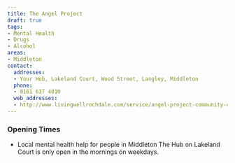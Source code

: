 ```yaml
---
title: The Angel Project
draft: true
tags:
- Mental Health
- Drugs
- Alcohol
areas:
- Middleton
contact:
  addresses:
  - Your Hub, Lakeland Court, Wood Street, Langley, Middleton
  phone:
  - 0161 637 4010
  web_addresses:
  - http://www.livingwellrochdale.com/service/angel-project-community-cafe/
---
```


### Opening Times
* Local mental health help for people in Middleton
The Hub on Lakeland Court is only open in the
mornings on weekdays.
